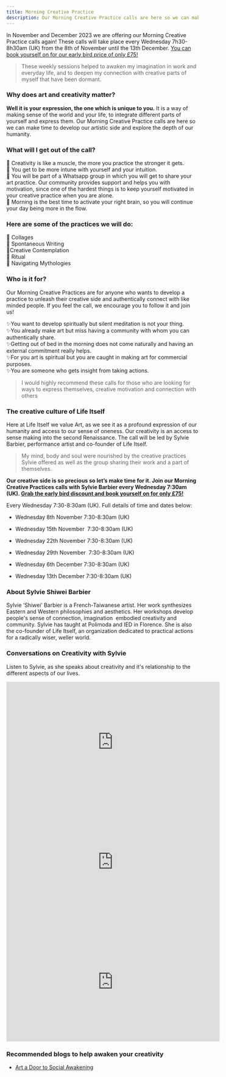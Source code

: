 ```yaml
---
title: Morning Creative Practice
description: Our Morning Creative Practice calls are here so we can make time to develop our artistic side and explore the depth of our humanity.
---
```

In November and December 2023 we are offering our Morning Creative Practice calls again! These calls will take place every Wednesday 7h30- 8h30am (UK) from the 8th of November until the 13th December. [You can book yourself on for our early bird price of only £75!](https://ti.to/art-earth-tech/online-calls)

>These weekly sessions helped to awaken my imagination in work and everyday life, and to deepen my connection with creative parts of myself that have been dormant.

### Why does art and creativity matter? 

**Well it is your expression, the one which is unique to you.** 
It is a way of making sense of the world and your life, to integrate different parts of yourself and express them. Our Morning Creative Practice calls are here so we can make time to develop our artistic side and explore the depth of our humanity.

### What will I get out of the call?

💪 Creativity is like a muscle, the more you practice the stronger it gets.<br/>
🦚 You get to be more intune with yourself and your intuition.<br/>
🎨 You will be part of a Whatsapp group in which you will get to share your art practice. Our community provides support and helps you with motivation, since one of the hardest things is to keep yourself motivated in your creative practice when you are alone.<br/>
🌅 Morning is the best time to activate your right brain, so you will continue your day being more in the flow.<br/>

### Here are some of the practices we will do:

🌟 Collages<br/>
🌟 Spontaneous Writing<br/>
🌟Creative Contemplation<br/>
🌟 Ritual<br/>
🌟 Navigating Mythologies<br/>

### Who is it for?

Our Morning Creative Practices are for anyone who wants to develop a practice to unleash their creative side and authentically connect with like minded people. If you feel the call, we encourage you to follow it and join us!

✨You want to develop spiritually but silent meditation is not your thing.<br/>
✨You already make art but miss having a community with whom you can authentically share.<br/>
✨Getting out of bed in the morning does not come naturally and having an external commitment really helps.<br/>
✨For you art is spiritual but you are caught in making art for commercial purposes.<br/>
✨You are someone who gets insight from taking actions.<br/>


>I would highly recommend these calls for those who are looking for ways to express themselves, creative motivation and connection with others

### The creative culture of Life Itself 

Here at Life Itself we value Art, as we see it as a profound expression of our humanity and access to our sense of oneness. Our creativity is an access to sense making into the second Renaissance. The call will be led by Sylvie Barbier, performance artist and co-founder of Life Itself.

>My mind, body and soul were nourished by the creative practices Sylvie offered as well as the group sharing their work and a part of themselves.

**Our creative side is so precious so let’s make time for it. Join our Morning Creative Practices calls with Sylvie Barbier every Wednesday 7:30am (UK). [Grab the early bird discount and book yourself on for only £75!](https://ti.to/art-earth-tech/online-calls)**

Every Wednesday 7:30-8:30am (UK). Full details of time and dates below:

- Wednesday 8th November 7:30-8:30am (UK) 

- Wednesday 15th November  7:30-8:30am (UK) 

- Wednesday 22th November 7:30-8:30am (UK) 

- Wednesday 29th November  7:30-8:30am (UK) 

- Wednesday 6th December 7:30-8:30am (UK) 

- Wednesday 13th December 7:30-8:30am (UK)

### About Sylvie Shiwei Barbier

Sylvie ‘Shiwei’ Barbier is a French-Taiwanese artist. Her work synthesizes Eastern and Western philosophies and aesthetics. Her workshops develop people's sense of connection, imagination  embodied creativity and community. Sylvie has taught at Polimoda and IED in Florence. She is also the co-founder of Life Itself, an organization dedicated to practical actions for a radically wiser, weller world.

### Conversations on Creativity with Sylvie
Listen to Sylvie, as she speaks about creativity and it's relationship to the different aspects of our lives.

<iframe width="560" height="315" src="https://www.youtube.com/embed/-8zR_AbAZJk?si=MX3JJuIPdlBjTOii" title="YouTube video player" frameborder="0" allow="accelerometer; autoplay; clipboard-write; encrypted-media; gyroscope; picture-in-picture; web-share" allowfullscreen></iframe>

<iframe width="560" height="315" src="https://www.youtube.com/embed/AbESET36hZs?si=bREI8qLfyPl-vVyu" title="YouTube video player" frameborder="0" allow="accelerometer; autoplay; clipboard-write; encrypted-media; gyroscope; picture-in-picture; web-share" allowfullscreen></iframe>

<iframe width="560" height="315" src="https://www.youtube.com/embed/p-KA-1gMMqs?si=oT0EIjgRBUrJiH3z" title="YouTube video player" frameborder="0" allow="accelerometer; autoplay; clipboard-write; encrypted-media; gyroscope; picture-in-picture; web-share" allowfullscreen></iframe>

### Recommended blogs to help awaken your creativity
- [Art a Door to Social Awakening](https://lifeitself.org/blog/2023/10/02/art-a-door-to-social-awakening)